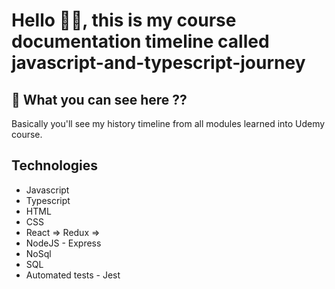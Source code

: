 # Hello 👋🏻, this is my course documentation timeline called javascript-and-typescript-journey

## 👀 What you can see here ??

Basically you'll see my history timeline from all modules learned into Udemy course.

## Technologies

- Javascript
- Typescript
- HTML
- CSS
- React => Redux =>  
- NodeJS - Express
- NoSql
- SQL
- Automated tests - Jest
